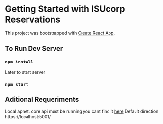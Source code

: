 # Getting Started with ISUcorp Reservations

This project was bootstrapped with [Create React App](https://github.com/facebook/create-react-app).

## To Run Dev Server 

### `npm install`

Later to start server

### `npm start`

## Aditional Requeriments

Local apnet. core api must be running you cant find it [here](https://github.com/maxblu/ReservationSys.git)
Default direction https://localhost:5001/

